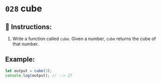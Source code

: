 # `028` cube

## 📝 Instructions:

1. Write a function called `cube`. Given a number, `cube` returns the cube of that number.

## Example:

```Javascript
let output = cube(3);
console.log(output); // --> 27
```
